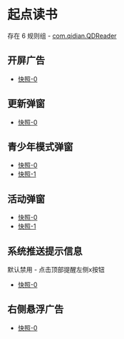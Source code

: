 # 起点读书

存在 6 规则组 - [com.qidian.QDReader](/src/apps/com.qidian.QDReader.ts)

## 开屏广告

- [快照-0](https://gkd-kit.gitee.io/import/12508836)

## 更新弹窗

- [快照-0](https://gkd-kit.gitee.io/import/12641026)

## 青少年模式弹窗

- [快照-0](https://gkd-kit.gitee.io/import/12640241)
- [快照-1](https://gkd-kit.gitee.io/import/12709168)

## 活动弹窗

- [快照-0](https://gkd-kit.gitee.io/import/12640195)
- [快照-1](https://gkd-kit.gitee.io/import/12640158)

## 系统推送提示信息

默认禁用 - 点击顶部提醒左侧x按钮

- [快照-0](https://gkd-kit.gitee.io/import/12640242)

## 右侧悬浮广告

- [快照-0](https://gkd-kit.gitee.io/import/12717032)
